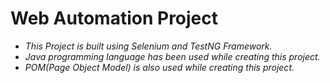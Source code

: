 # Web Automation Project
* *This Project is built using Selenium and TestNG Framework.* <br>
* *Java programming language has been used while creating this project.* <br>
* *POM(Page Object Model) is also used while creating this project.*
